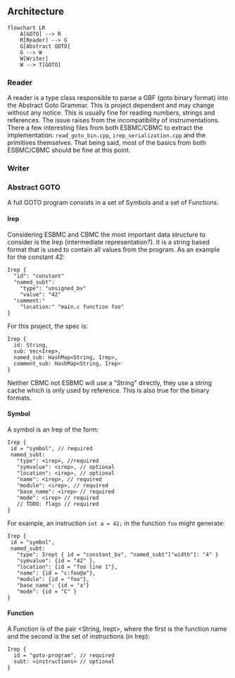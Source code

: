 ## Architecture

```mermaid
flowchart LR
    A[GOTO] --> R
    R[Reader] --> G
    G[Abstract GOTO]
    G --> W
    W[Writer]
    W --> T[GOTO]
```

### Reader

A reader is a type class responsible to parse a GBF (goto binary format) into the Abstract Goto Grammar. This is project dependent and may change without any notice. This is usually fine for reading numbers, strings and references. The issue
raises from the incompatibility of instrumentations. There a few interesting files from both ESBMC/CBMC to extract the implementation: `read_goto_bin.cpp`, `irep_serialization.cpp` and the primitives themselves. That being said, most of the basics from both ESBMC/CBMC should be fine at this point.

### Writer

### Abstract GOTO

A full GOTO program consists in a set of Symbols and a set of Functions. 

#### Irep

Considering ESBMC and CBMC the most important data structure to consider is the Irep (intermediate representation?). It is a string based format that is used to contain all values from the program. As an example for the constant 42:

```
Irep {
  "id": "constant"
  "named_subt":
    "type": "unsigned_bv"
    "value": "42"
  "comment:"
    "location:" "main.c function foo"
}
```

For this project, the spec is:

```
Irep {
  id: String,
  sub: Vec<Irep>,
  named_sub: HashMap<String, Irep>,
  comment_sub: HashMap<String, Irep>
}
```

Neither CBMC not ESBMC will use a "String" directly, they use a string cache which is only used by reference. This is also true for the binary formats.


#### Symbol

A symbol is an Irep of the form:

```
Irep {
 id = "symbol", // required
 named_subt:
   "type": <irep>, //required
   "symvalue": <irep>, // optional
   "location": <irep>, // optional
   "name": <irep>, // required
   "module": <irep>, // required
   "base_name": <irep> // required
   "mode": <irep> // required
   // TODO: flags // required
}
```

For example, an instruction `int a = 42;` in the function `foo` might generate:

```
Irep {
 id = "symbol",
 named_subt:
   "type": Irept { id = "constant_bv", "named_subt"["width"]: "4" }
   "symvalue": {id = "42" }, 
   "location": {id = "foo line 1"},
   "name": {id = "c:foo@a"}, 
   "module": {id = "foo"}, 
   "base_name": {id = "a"}
   "mode": {id = "C" } 
}
```

#### Function

A Function is of the pair <String, Irept>, where the first is the function name and the second is the set of instructions (in Irep):

```
Irep {
  id = "goto-program", // required
  subt: <instructions> // optional
}
```


